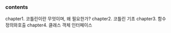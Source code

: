### contents
chapter1. 코틀린이란 무엇이며, 왜 필요한가?
chapter2. 코틀린 기초
chapter3. 함수정의와호출
chapter4. 클래스 객체 인터페이스
